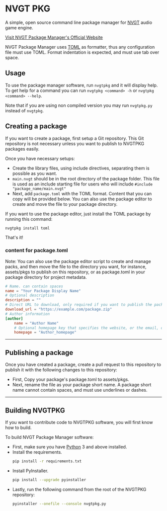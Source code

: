 # NVGT PKG
A simple, open source command line package manager for [NVGT](https://nvgt.gg) audio game engine.

[Visit NVGT Package Manager's Official Website](https://harrymkt.github.io/nvgtpkg)

NVGT Package Manager uses [TOML](https://toml.io/en/) as formatter, thus any configuration file must use TOML. Format indentation is expected, and must use tab over space.

## Usage
To use the package manager software, run `nvgtpkg` and it will display help. To get help for a command you can run `nvgtpkg <command> -h` or `nvgtpkg <command> --help`.

Note that if you are using non compiled version you may run `nvgtpkg.py` instead of `nvgtpkg`.

## Creating a package
If you want to create a package, first setup a Git repository. This Git repository is not necessary unless you want to publish to NVGTPKG packages easily.

Once you have necessary setups:
- Create the library files, using include directives, separating them is possible as you want.
- `main.nvgt` should be in the root directory of the package folder. This file is used as an include starting file for users who will include `#include "package_name/main.nvgt"`
- Next, add `package.toml` with the TOML format. Content that you can copy will be provided below. You can also use the package editor to create and move the file to your package directory.

If you want to use the package editor, just install the TOML package by running this command:
```bash
nvgtpkg install toml
```

That's it!

### content for package.toml
Note: You can also use the package editor script to create and manage packs, and then move the file to the directory you want, for instance, assets/pkgs to publish on this repository, or as package.toml in your package directory for project metadata.
```toml
# Name. can contain spaces
name = "Your Package Display Name"
# Optional description
description = ""
# Direct URL to download, only required if you want to publish the package.
download_url = "https://example.com/package.zip"
# Author information
[author]
	name = "Author Name"
	# Optional homepage key that specifies the website, or the email, of the author. If it is email, start with mailto:
	homepage = "Author_homepage"
```

---

## Publishing a package
Once you have created a package, create a pull request to this repository to publish it with the following changes to this repository:
- First, Copy your package's package.toml to assets/pkgs.
- Next, rename the file as your package short name. A package short name cannot contain spaces, and must use underlines or dashes.

---

## Building NVGTPKG
If you want to contribute code to NVGTPKG software, you will first know how to build.

To build NVGT Package Manager software:
- First, make sure you have [Python](https://www.python.org/) 3 and above installed.
- Install the requirements.
	```bash
	pip install -r requirements.txt
	```
- Install PyInstaller.
	```bash
	pip install --upgrade pyinstaller
	```
- Lastly, run the following command from the root of the NVGTPKG repository:
	```bash
	pyinstaller --onefile --console nvgtpkg.py
	```
